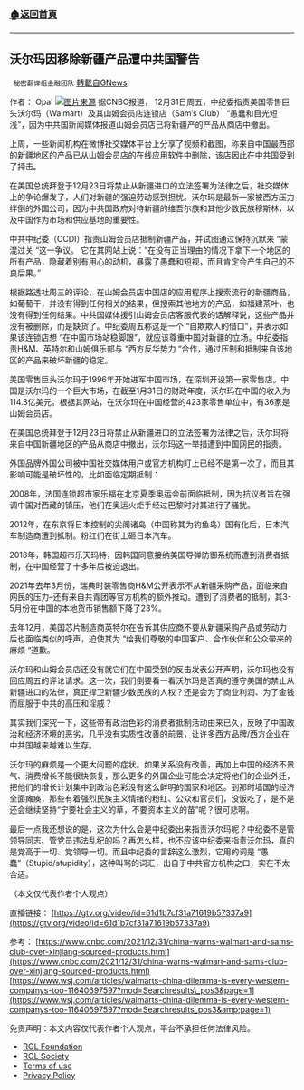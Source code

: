 ###  [:house:返回首頁](https://github.com/ourhimalayas/txt)
---


## 沃尔玛因移除新疆产品遭中共国警告
` 秘密翻译组金融团队` [轉載自GNews](https://gnews.org/zh-hans/1828480/)

作者： Opal
![](https://assets.gnews.org/wp-content/uploads/2022/01/20210106-1.jpg)[图片来源](https://www.bloomberg.com)
据CNBC报道， 12月31日周五，中纪委指责美国零售巨头沃尔玛（Walmart）及其山姆会员店连锁店（Sam’s Club） “愚蠢和目光短浅”，因为中共国新闻媒体报道山姆会员店已将新疆产的产品从商店中撤出。

上周，一些新闻机构在微博社交媒体平台上分享了视频和截图，称来自中国最西部的新疆地区的产品已从山姆会员店的在线应用软件中删除，该店因此在中共国受到了抨击。

在美国总统拜登于12月23日将禁止从新疆进口的立法签署为法律之后，社交媒体上的争论爆发了，人们对新疆的强迫劳动感到担忧。沃尔玛是最新一家被西方压力绊倒的外国公司，因为中共国政府对待新疆的维吾尔族和其他少数民族穆斯林，以及中国作为市场和供应基地的重要性。

中共中纪委（CCDI）指责山姆会员店抵制新疆产品，并试图通过保持沉默来 “蒙混过关 “这一争议。
它在其网站上说：”在没有正当理由的情况下拿下一个地区的所有产品，隐藏着别有用心的动机，暴露了愚蠢和短视，而且肯定会产生自己的不良后果。”

根据路透社周三的评论，在山姆会员店中国店的应用程序上搜索流行的新疆商品，如葡萄干，并没有得到任何相关的结果，但搜索其他地方的产品，如福建茶叶，也没有得到任何结果。中共国媒体援引山姆会员店客服代表的话解释说，这些产品并没有被删除，而是缺货了。中纪委周五称这是一个 “自欺欺人的借口”，并表示如果该连锁店想 “在中国市场站稳脚跟”，就应该尊重中国对新疆的立场。中纪委指责H&M、英特尔和山姆俱乐部与 “西方反华势力 “合作，通过压制和抵制来自该地区的产品来破坏新疆的稳定。

美国零售巨头沃尔玛于1996年开始进军中国市场，在深圳开设第一家零售店。中国是沃尔玛的一个巨大市场，在截至1月31日的财政年度，沃尔玛在中国的收入为114.3亿美元。根据其网站，在沃尔玛在中国经营的423家零售单位中，有36家是山姆会员店。

在美国总统拜登于12月23日将禁止从新疆进口的立法签署为法律之后，沃尔玛将来自中国新疆地区的产品从商店中撤出，沃尔玛这一举措遭到中国网民的指责。

外国品牌外国公司被中国社交媒体用户或官方机构盯上已经不是第一次了，而且其影响可能是破坏性的，比如面临定期抵制：

2008年，法国连锁超市家乐福在北京夏季奥运会前面临抵制，因为抗议者旨在强调中国对西藏的镇压，他们在奥运火炬手经过巴黎时对其进行了骚扰。

2012年，在东京将日本控制的尖阁诸岛（中国称其为钓鱼岛）国有化后，日本汽车制造商遭到抵制。粉红们在街上砸日本汽车。

2018年，韩国超市乐天玛特，因韩国同意接纳美国导弹防御系统而遭到消费者抵制，在中国经营了十多年后被迫退出。

2021年去年3月份，瑞典时装零售商H&M公开表示不从新疆采购产品，面临来自网民的压力–还有来自共青团等官方机构的额外推动。遭到了消费者的抵制，其3-5月份在中国的本地货币销售额下降了23%。

去年12月，美国芯片制造商英特尔在告诉其供应商不要从新疆采购产品或劳动力后也面临类似的呼声，迫使其为 “给我们尊敬的中国客户、合作伙伴和公众带来的麻烦 “道歉。

沃尔玛和山姆会员店还没有就它们在中国受到的反击发表公开声明，沃尔玛也没有回应周五的评论请求。这一次，我们倒要看一看沃尔玛是否真的遵守美国的禁止从新疆进口的法律，真正捍卫新疆少数民族的人权？还是会为了商业利润、为了金钱而屈服于中共的高压和淫威？

其实我们深究一下，这些带有政治色彩的消费者抵制活动由来已久，反映了中国政治和经济环境的恶劣，几乎没有实质性改善的前景，让许多西方品牌/西方企业在中共国越来越难以生存。

沃尔玛的麻烦是一个更大问题的症状。如果关系没有改善，再加上中国的经济不景气、消费增长不能很快恢复，那么更多的外国企业可能会决定将他们的企业外迁，把他们的增长计划集中到政治色彩没有这么鲜明的国家和地区。到那时墙国的经济全面瘫痪，那些有着强烈民族主义情绪的粉红、公众和官员们，没饭吃了，是不是还会继续坚持“宁要社会主义的草，不要资本主义的苗”呢？很可悲啊。

最后一点我还想说的是，这次为什么会是中纪委出来指责沃尔玛呢？中纪委不是管领导同志、管党员违法乱纪的吗？再怎么样，也不应该中纪委来指责沃尔玛，真的是党高于一切、党领导一切。而且中纪委的言辞这么激烈，它用的词是 “愚蠢”（Stupid/stupidity），这种叫骂的词汇，出自于中共官方机构之口，实在不太合适。

（本文仅代表作者个人观点）

直播链接：
[https://gtv.org/video/id=61d1b7cf31a71619b57337a9](https://gtv.org/video/id=61d1b7cf31a71619b57337a9)

参考：
[https://www.cnbc.com/2021/12/31/china-warns-walmart-and-sams-club-over-xinjiang-sourced-products.html](https://www.cnbc.com/2021/12/31/china-warns-walmart-and-sams-club-over-xinjiang-sourced-products.html)
[https://www.wsj.com/articles/walmarts-china-dilemma-is-every-western-companys-too-11640697597?mod=Searchresults\_pos3&page=1](https://www.wsj.com/articles/walmarts-china-dilemma-is-every-western-companys-too-11640697597?mod=Searchresults_pos3&amp;page=1)

 

免责声明：本文内容仅代表作者个人观点，平台不承担任何法律风险。

- [ROL Foundation](https://rolfoundation.org/)
- [ROL Society](https://rolsociety.org/)
- [Terms of use](https://gnews.org/terms-of-use-3/)
- [Privacy Policy](https://gnews.org/privacy-policy/)
